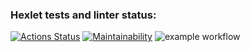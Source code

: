 ### Hexlet tests and linter status:
[![Actions Status](https://github.com/EugeneLanets/frontend-project-lvl1/workflows/hexlet-check/badge.svg)](https://github.com/EugeneLanets/frontend-project-lvl1/actions)
[![Maintainability](https://api.codeclimate.com/v1/badges/a99a88d28ad37a79dbf6/maintainability)](https://codeclimate.com/github/codeclimate/codeclimate/maintainability)
![example workflow](https://github.com/EugeneLanets/frontend-project-lvl1/actions/workflows/lint/badge.svg)

